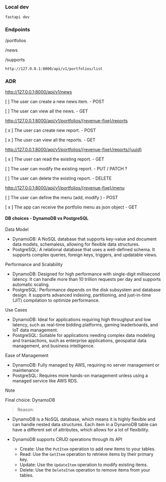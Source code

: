 ### Local dev
```
fastapi dev
```

### Endpoints
/portfolios

/news

/supports

```
http://127.0.0.1:8000/api/v1/portfolios/list
```

### ADR

http://127.0.0.1:8000/api/v1/news

[ ] The user can create a new news item. - POST

[ ] The user can view all the news. - GET


http://127.0.0.1:8000/api/v1/portfolios/{revenue-fixe}/reports

[ x ] The user can create new report.  - POST

[ x ] The user can view all the reports. - GET


http://127.0.0.1:8000/api/v1/portfolios/{revenue-fixe}/reports/{uuid}

[ x ] The user can read the existing report. - GET

[   ] The user can modify the existing report. - PUT / PATCH ?

[   ] The user can delete the existing report. - DELETE


http://127.0.0.1:8000/api/v1/portfolios/{revenue-fixe}/menu

[   ] The user can define the menu (add, modify ) - POST

[ x ] The app can receive the portfolio menu as json object - GET


#### DB choices - DynamoDB vs PostgreSQL
Data Model

- DynamoDB: A NoSQL database that supports key-value and document data models, schemaless, allowing for flexible data structures.
- PostgreSQL: A relational database that uses a well-defined schema. It supports complex queries, foreign keys, triggers, and updatable views.

Performance and Scalability
- DynamoDB: Designed for high performance with single-digit millisecond latency. It can handle more than 10 trillion requests per day and supports automatic scaling.
- PostgreSQL: Performance depends on the disk subsystem and database design. It supports advanced indexing, partitioning, and just-in-time (JIT) compilation to optimize performance.

Use Cases
- DynamoDB: Ideal for applications requiring high throughput and low latency, such as real-time bidding platforms, gaming leaderboards, and IoT data management.
- PostgreSQL: Suitable for applications needing complex data modeling and transactions, such as enterprise applications, geospatial data management, and business intelligence.

Ease of Management
- DynamoDB: Fully managed by AWS, requiring no server management or maintenance
- PostgreSQL: Requires more hands-on management unless using a managed service like AWS RDS.

> [!NOTE]
> Final choice: DynamoDB

> Reason:
- DynamoDB is a NoSQL database, which means it is highly flexible and can handle nested data structures. Each item in a DynamoDB table can have a different set of attributes, which allows for a lot of flexibility.

- DynamoDB supports CRUD operations through its API
  - Create: Use the `PutItem` operation to add new items to your tables.
  - Read: Use the `GetItem` operation to retrieve items by their primary key.
  - Update: Use the `UpdateItem` operation to modify existing items.
  - Delete: Use the `DeleteItem` operation to remove items from your tables.